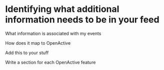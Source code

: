 # Identifying what additional information needs to be in your feed

What information is associated with my events

How does it map to OpenActive

Add this to your stuff

Write a section for each OpenActive feature
